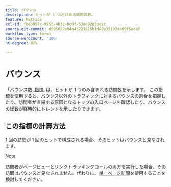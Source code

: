```yaml
---
title: バウンス
description: ヒットが 1 つだけある訪問の数。
feature: Metrics
exl-id: fb83957c-9955-4b32-bc0f-53de92e2ba2c
source-git-commit: d095628e94a45221815b1d08e35132de09f5ed8f
workflow-type: tm+mt
source-wordcount: '106'
ht-degree: 87%

---
```


# バウンス

「バウンス数 [&#x200B; 指標 &#x200B;](overview.md) は、ヒットが 1 つのみ含まれる訪問数を示します。 この指標を使用すると、バウンス以外のトラフィックに対するバウンスの割合を把握したり、訪問者が直帰する原因となるトップの入口ページを確認したり、バウンスの総数が経時的にトレンドを示したりできます。

## この指標の計算方法

1 回の訪問が 1 回のヒットで構成される場合、そのヒットはバウンスと見なされます。

>[!NOTE]
>
>訪問者がページビューとリンクトラッキングコールの両方を実行した場合、その訪問はバウンスと見なされません。代わりに、[単一ページ訪問](single-page-visits.md)を使用することを検討してください。
